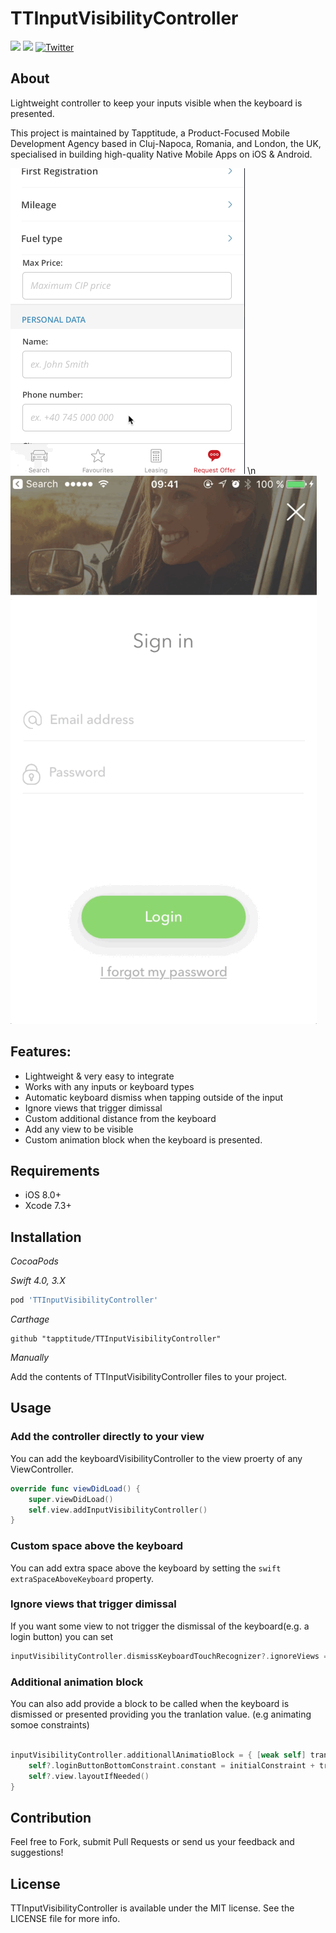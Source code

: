 # TTInputVisibilityController
![](https://img.shields.io/badge/Swift-4.0-green.svg?style=flat)
![](https://img.shields.io/badge/Swift-3.0-green.svg?style=flat)
[![Twitter](https://img.shields.io/badge/Twitter-@Tapptitude-blue.svg?style=flat)](http://twitter.com/Tapptitude)

## About
Lightweight controller to keep your inputs visible when the keyboard is presented.

This project is maintained by Tapptitude, a Product-Focused Mobile Development Agency based in Cluj-Napoca, Romania, and London, the UK, specialised in building high-quality Native Mobile Apps on iOS & Android. 

![](Resources/example1.gif) \n
![](Resources/example2.gif)


## Features:
- Lightweight & very easy to integrate
- Works with any inputs or keyboard types
- Automatic keyboard dismiss when tapping outside of the input
- Ignore views that trigger dimissal 
- Custom additional distance from the keyboard 
- Add any view to be visible
- Custom animation block when the keyboard is presented.

## Requirements

- iOS 8.0+
- Xcode 7.3+

## Installation

_CocoaPods_

_Swift 4.0, 3.X_

```ruby
pod 'TTInputVisibilityController'
```

_Carthage_

```
github "tapptitude/TTInputVisibilityController"
```

_Manually_

Add the contents of TTInputVisibilityController files to your project.

## Usage

### Add the controller directly to your view

You can add the keyboardVisibilityController to the view proerty of any ViewController. 

```swift
override func viewDidLoad() {
    super.viewDidLoad()
    self.view.addInputVisibilityController()
}
```
### Custom space above the keyboard

You can add extra space above the keyboard by setting the  ```swift extraSpaceAboveKeyboard``` property. 

### Ignore views that trigger dimissal

If you want some view to not trigger the dismissal of the keyboard(e.g. a login button) you can set

```swift 
inputVisibilityController.dismissKeyboardTouchRecognizer?.ignoreViews = [myLoginButton] 
```

### Additional animation block

You can also add provide a block to be called when the keyboard is dismissed or presented providing you the tranlation value. (e.g animating somoe constraints)

```swift 

inputVisibilityController.additionallAnimatioBlock = { [weak self] translation in
    self?.loginButtonBottomConstraint.constant = initialConstraint + translation
    self?.view.layoutIfNeeded()
}

```

## Contribution

Feel free to Fork, submit Pull Requests or send us your feedback and suggestions!


## License

TTInputVisibilityController is available under the MIT license. See the LICENSE file for more info.
